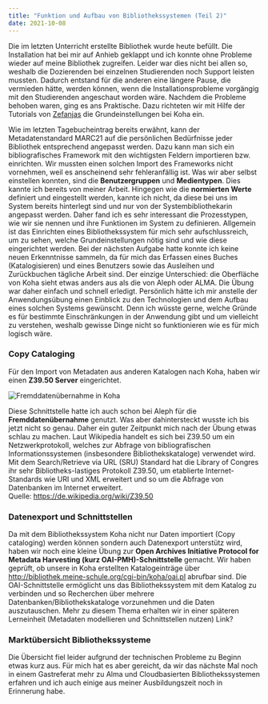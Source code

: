 ```yaml
---
title: "Funktion und Aufbau von Bibliothekssystemen (Teil 2)"
date: 2021-10-08
---
```


Die im letzten Unterricht erstellte Bibliothek wurde heute befüllt. Die Installation hat bei mir auf Anhieb geklappt und ich konnte ohne Probleme wieder auf meine Bibliothek zugreifen. Leider war dies nicht bei allen so, weshalb die Dozierenden bei einzelnen Studierenden noch Support leisten mussten. Dadurch entstand für die anderen eine längere Pause, die vermieden hätte, werden können, wenn die Installationsprobleme vorgängig mit den Studierenden angeschaut worden wäre. Nachdem die Probleme behoben waren, ging es ans Praktische. Dazu richteten wir mit Hilfe der Tutorials von [Zefanjas](https://zefanjas.de/koha-installation-schule-bibliografische-framework/) die Grundeinstellungen bei Koha ein.  

Wie im letzten Tagebucheintrag bereits erwähnt, kann der Metadatenstandard MARC21 auf die persönlichen Bedürfnisse jeder Bibliothek entsprechend angepasst werden. Dazu kann man sich ein bibliografisches Framework mit den wichtigsten Feldern importieren bzw. einrichten. Wir mussten einen solchen Import des Frameworks nicht vornehmen, weil es anscheinend sehr fehleranfällig ist. Was wir aber selbst einstellen konnten, sind die **Benutzergruppen** und **Medientypen**. Dies kannte ich bereits von meiner Arbeit. Hingegen wie die **normierten Werte** definiert und eingestellt werden, kannte ich nicht, da diese bei uns im System bereits hinterlegt sind und nur von der Systembibliothekarin angepasst werden. Daher fand ich es sehr interessant die Prozesstypen, wie wir sie nennen und ihre Funktionen im System zu definieren. Allgemein ist das Einrichten eines Bibliothekssystem für mich sehr aufschlussreich, um zu sehen, welche Grundeinstellungen nötig sind und wie diese eingerichtet werden. 
Bei der nächsten Aufgabe hatte konnte ich keine neuen Erkenntnisse sammeln, da für mich das Erfassen eines Buches (Katalogisieren) und eines Benutzers sowie das Ausleihen und Zurückbuchen tägliche Arbeit sind. Der einzige Unterschied: die Oberfläche von Koha sieht etwas anders aus als die von Aleph oder ALMA. Die Übung war daher einfach und schnell erledigt. Persönlich hätte ich mir anstelle der Anwendungsübung einen Einblick zu den Technologien und dem Aufbau eines solchen Systems gewünscht. Denn ich wüsste gerne, welche Gründe es für bestimmte Einschränkungen in der Anwendung gibt und um vielleicht zu verstehen, weshalb gewisse Dinge nicht so funktionieren wie es für mich logisch wäre.  

### Copy Cataloging
Für den Import von Metadaten aus anderen Katalogen nach Koha, haben wir einen **Z39.50 Server** eingerichtet.  

![Fremddatenübernahme in Koha](https://i.ibb.co/wR4t5Vm/Copy-Cataloging.png)  

Diese Schnittstelle hatte ich auch schon bei Aleph für die **Fremddatenübernahme** genutzt. Was aber dahintersteckt wusste ich bis jetzt nicht so genau. Daher ein guter Zeitpunkt mich nach der Übung etwas schlau zu machen. Laut Wikipedia handelt es sich bei Z39.50 um ein Netzwerkprotokoll, welches zur Abfrage von bibliografischen Informationssystemen (insbesondere Bibliothekskataloge) verwendet wird. Mit dem Search/Retrieve via URL (SRU) Standard hat die Library of Congres ihr sehr Bibliotheks-lastiges Protokoll Z39.50, um etablierte Internet-Standards wie URI und XML erweitert und so um die Abfrage von Datenbanken im Internet erweitert.  
Quelle: <https://de.wikipedia.org/wiki/Z39.50>  

### Datenexport und Schnittstellen
Da mit dem Bibliothekssystem Koha nicht nur Daten importiert (Copy cataloging) werden können sondern auch Datenexport unterstütz wird, haben wir noch eine kleine Übung zur **Open Archives Initiative Protocol for Metadata Harvesting (kurz OAI-PMH)-Schnittstelle** gemacht.  Wir haben geprüft, ob unsere in Koha erstellten Katalogeinträge über <http://bibliothek.meine-schule.org/cgi-bin/koha/oai.pl> abrufbar sind. Die OAI-Schnittstelle ermöglicht uns das Bibliothekssystem mit dem Katalog zu verbinden und so Recherchen über mehrere Datenbanken/Bibliothekskataloge vorzunehmen und die Daten auszutauschen. Mehr zu diesem Thema erhalten wir in einer späteren Lerneinheit (Metadaten modellieren und Schnittstellen nutzen) Link?  

### Marktübersicht Bibliothekssysteme
Die Übersicht fiel leider aufgrund der technischen Probleme zu Beginn etwas kurz aus. Für mich hat es aber gereicht, da wir das nächste Mal noch in einem Gastreferat mehr zu Alma und Cloudbasierten Bibliothekssystemen erfahren und ich auch einige aus meiner Ausbildungszeit noch in Erinnerung habe.
